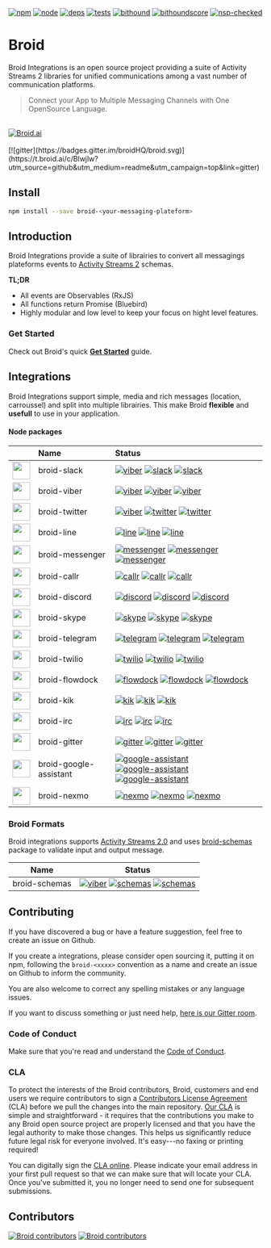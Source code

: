 [![npm][npm]][npm-url]
[![node][node]][node-url]
[![deps][deps]][deps-url]
[![tests][tests]][tests-url]
[![bithound][bithound]][bithound-url]
[![bithoundscore][bithoundscore]][bithoundscore-url]
[![nsp-checked][nsp-checked]][nsp-checked-url]

# Broid

Broid Integrations is an open source project providing a suite of Activity Streams 2 libraries for unified communications among a vast number of communication platforms.

> Connect your App to Multiple Messaging Channels with  One OpenSource Language.

<br>
<a href="https://github.com/broidHQ/integrations">
<img alt="Broid.ai" src="https://t.broid.ai/i/b-github-cover?utm_source=github&utm_medium=readme&utm_campaign=cover#a">
</a>
<br>
<br>
[![gitter](https://badges.gitter.im/broidHQ/broid.svg)](https://t.broid.ai/c/Blwjlw?utm_source=github&utm_medium=readme&utm_campaign=top&link=gitter)


## Install

```bash
npm install --save broid-<your-messaging-plateform>
```

## Introduction

Broid Integrations provide a suite of librairies to convert all messagings plateforms events to [Activity Streams 2](https://t.broid.ai/c/LSB12U?utm_source=github&utm_medium=readme&utm_campaign=introduction&link=as2) schemas.

**TL;DR**

* All events are Observables (RxJS)
* All functions return Promise (Bluebird)
* Highly modular and low level to keep your focus on hight level features.

### Get Started

Check out Broid's quick [**Get Started**](https://t.broid.ai/c/MRAxh0?utm_source=github&utm_medium=readme&utm_campaign=get-started) guide.

<a name="integrations"></a>
## Integrations

Broid Integrations support simple, media and rich messages (location, carroussel) and split into multiple librairies.
This make Broid **flexible** and **usefull** to use in your application.

#### Node packages

||Name|Status|
|:--|:--|:----|
|<a href="https://github.com/broidHQ/integrations/tree/master/integrations/broid-slack"><img width="35" src="https://t.broid.ai/i/s-slack-color?utm_source=github&utm_medium=readme&utm_campaign=integrations"></a>| broid-slack |[![viber][slack-npm]][slack-url] [![slack][slack-dm]][slack-dm-url] [![slack][integration-doc]][slack-url]|
|<a href="https://github.com/broidHQ/integrations/tree/master/integrations/broid-viber"><img width="35" src="https://t.broid.ai/i/p-viber-color?utm_source=github&utm_medium=readme&utm_campaign=integrations"></a>| broid-viber |[![viber][viber-npm]][viber-url] [![viber][viber-dm]][viber-dm-url] [![viber][integration-doc]][viber-url]|
|<a href="https://github.com/broidHQ/integrations/tree/master/integrations/broid-twitter"><img width="35" src="https://t.broid.ai/i/s-twitter-color?utm_source=github&utm_medium=readme&utm_campaign=integrations"></a>| broid-twitter |[![viber][twitter-npm]][twitter-url] [![twitter][twitter-dm]][twitter-dm-url] [![twitter][integration-doc]][twitter-url]|
|<a href="https://github.com/broidHQ/integrations/tree/master/integrations/broid-line"><img width="35" src="https://t.broid.ai/i/p-line-color?utm_source=github&utm_medium=readme&utm_campaign=integrations"></a>| broid-line |[![line][line-npm]][line-url] [![line][line-dm]][line-dm-url] [![line][integration-doc]][line-url]|
|<a href="https://github.com/broidHQ/integrations/tree/master/integrations/broid-messenger"><img width="35" src="https://t.broid.ai/i/s-messenger-color?utm_source=github&utm_medium=readme&utm_campaign=integrations"></a>| broid-messenger |[![messenger][messenger-npm]][messenger-url] [![messenger][messenger-dm]][messenger-dm-url] [![messenger][integration-doc]][messenger-url]|
|<a href="https://github.com/broidHQ/integrations/tree/master/integrations/broid-callr"><img width="35" src="https://t.broid.ai/i/p-callr-color?utm_source=github&utm_medium=readme&utm_campaign=integrations"></a>| broid-callr |[![callr][callr-npm]][callr-url] [![callr][callr-dm]][callr-dm-url] [![callr][integration-doc]][callr-url]|
|<a href="https://github.com/broidHQ/integrations/tree/master/integrations/broid-discord"><img width="35" src="https://t.broid.ai/i/s-discord-color?utm_source=github&utm_medium=readme&utm_campaign=integrations"></a>| broid-discord |[![discord][discord-npm]][discord-url] [![discord][discord-dm]][discord-dm-url] [![discord][integration-doc]][discord-url]|
|<a href="https://github.com/broidHQ/integrations/tree/master/integrations/broid-skype"><img width="35" src="https://t.broid.ai/i/p-skype-color?utm_source=github&utm_medium=readme&utm_campaign=integrations"></a>| broid-skype |[![skype][skype-npm]][skype-url] [![skype][skype-dm]][skype-dm-url] [![skype][integration-doc]][skype-url]|
|<a href="https://github.com/broidHQ/integrations/tree/master/integrations/broid-telegram"><img width="35" src="https://t.broid.ai/i/s-telegram-color?utm_source=github&utm_medium=readme&utm_campaign=integrations"></a>| broid-telegram |[![telegram][telegram-npm]][telegram-url] [![telegram][telegram-dm]][telegram-dm-url] [![telegram][integration-doc]][telegram-url]|
|<a href="https://github.com/broidHQ/integrations/tree/master/integrations/broid-twilio"><img width="35" src="https://t.broid.ai/i/p-twilio-color?utm_source=github&utm_medium=readme&utm_campaign=integrations"></a>| broid-twilio |[![twilio][twilio-npm]][twilio-url] [![twilio][twilio-dm]][twilio-dm-url] [![twilio][integration-doc]][twilio-url]|
|<a href="https://github.com/broidHQ/integrations/tree/master/integrations/broid-flowdock"><img width="35" src="https://t.broid.ai/i/s-flowdock-color?utm_source=github&utm_medium=readme&utm_campaign=integrations"></a>| broid-flowdock |[![flowdock][flowdock-npm]][flowdock-url] [![flowdock][flowdock-dm]][flowdock-dm-url] [![flowdock][integration-doc]][flowdock-url]|
|<a href="https://github.com/broidHQ/integrations/tree/master/integrations/broid-kik"><img width="35" src="https://t.broid.ai/i/p-kik-color?utm_source=github&utm_medium=readme&utm_campaign=integrations"></a>| broid-kik |[![kik][kik-npm]][kik-url] [![kik][kik-dm]][kik-dm-url] [![kik][integration-doc]][kik-url]|
|<a href="https://github.com/broidHQ/integrations/tree/master/integrations/broid-irc"><img width="35" src="https://t.broid.ai/i/p-irc-color?utm_source=github&utm_medium=readme&utm_campaign=integrations"></a>| broid-irc |[![irc][irc-npm]][irc-url] [![irc][irc-dm]][irc-dm-url] [![irc][integration-doc]][irc-url]|
|<a href="https://github.com/broidHQ/integrations/tree/master/integrations/broid-gitter"><img width="35" src="https://t.broid.ai/i/p-gitter-color?utm_source=github&utm_medium=readme&utm_campaign=integrations"></a>| broid-gitter |[![gitter][gitter-npm]][gitter-url] [![gitter][gitter-dm]][gitter-dm-url] [![gitter][integration-doc]][gitter-url]|
|<a href="https://github.com/broidHQ/integrations/tree/master/integrations/broid-google-assistant"><img width="35" src="https://t.broid.ai/i/p-google-assistant-color?utm_source=github&utm_medium=readme&utm_campaign=integrations"></a>| broid-google-assistant |[![google-assistant][google-assistant-npm]][google-assistant-url] [![google-assistant][google-assistant-dm]][google-assistant-dm-url] [![google-assistant][integration-doc]][google-assistant-url]|
|<a href="https://github.com/broidHQ/integrations/tree/master/integrations/broid-nexmo"><img width="35" src="https://t.broid.ai/i/p-nexmo-color?utm_source=github&utm_medium=readme&utm_campaign=integrations"></a>| broid-nexmo |[![nexmo][nexmo-npm]][nexmo-url] [![nexmo][nexmo-dm]][nexmo-dm-url] [![nexmo][integration-doc]][nexmo-url]|

[integration-doc]: https://img.shields.io/badge/docs--green.svg?style=flat

[slack-url]: https://github.com/broidHQ/integrations/tree/master/integrations/broid-slack
[slack-dm]: https://david-dm.org/broidhq/integrations.svg?path=integrations/broid-slack
[slack-dm-url]: https://david-dm.org/broidhq/integrations?path=integrations/broid-slack
[slack-npm]: https://img.shields.io/npm/v/broid-slack.svg

[twitter-url]: https://github.com/broidHQ/integrations/tree/master/integrations/broid-twitter
[twitter-dm]: https://david-dm.org/broidhq/integrations.svg?path=integrations/broid-twitter
[twitter-dm-url]: https://david-dm.org/broidhq/integrations?path=integrations/broid-twitter
[twitter-npm]: https://img.shields.io/npm/v/broid-twitter.svg

[viber-url]: https://github.com/broidHQ/integrations/tree/master/integrations/broid-viber
[viber-dm]: https://david-dm.org/broidhq/integrations.svg?path=integrations/broid-viber
[viber-dm-url]: https://david-dm.org/broidhq/integrations?path=integrations/broid-viber
[viber-npm]: https://img.shields.io/npm/v/broid-viber.svg

[line-url]: https://github.com/broidHQ/integrations/tree/master/integrations/broid-line
[line-dm]: https://david-dm.org/broidhq/integrations.svg?path=integrations/broid-line
[line-dm-url]: https://david-dm.org/broidhq/integrations?path=integrations/broid-line
[line-npm]: https://img.shields.io/npm/v/broid-line.svg

[callr-url]: https://github.com/broidHQ/integrations/tree/master/integrations/broid-callr
[callr-dm]: https://david-dm.org/broidhq/integrations.svg?path=integrations/broid-callr
[callr-dm-url]: https://david-dm.org/broidhq/integrations?path=integrations/broid-callr
[callr-npm]: https://img.shields.io/npm/v/broid-callr.svg

[twilio-url]: https://github.com/broidHQ/integrations/tree/master/integrations/broid-twilio
[twilio-dm]: https://david-dm.org/broidhq/integrations.svg?path=integrations/broid-twilio
[twilio-dm-url]: https://david-dm.org/broidhq/integrations?path=integrations/broid-twilio
[twilio-npm]: https://img.shields.io/npm/v/broid-twilio.svg

[skype-url]: https://github.com/broidHQ/integrations/tree/master/integrations/broid-skype
[skype-dm]: https://david-dm.org/broidhq/integrations.svg?path=integrations/broid-skype
[skype-dm-url]: https://david-dm.org/broidhq/integrations?path=integrations/broid-skype
[skype-npm]: https://img.shields.io/npm/v/broid-skype.svg

[discord-url]: https://github.com/broidHQ/integrations/tree/master/integrations/broid-discord
[discord-dm]: https://david-dm.org/broidhq/integrations.svg?path=integrations/broid-discord
[discord-dm-url]: https://david-dm.org/broidhq/integrations?path=integrations/broid-discord
[discord-npm]: https://img.shields.io/npm/v/broid-discord.svg

[messenger-url]: https://github.com/broidHQ/integrations/tree/master/integrations/broid-messenger
[messenger-dm]: https://david-dm.org/broidhq/integrations.svg?path=integrations/broid-messenger
[messenger-dm-url]: https://david-dm.org/broidhq/integrations?path=integrations/broid-messenger
[messenger-npm]: https://img.shields.io/npm/v/broid-messenger.svg

[telegram-url]: https://github.com/broidHQ/integrations/tree/master/integrations/broid-telegram
[telegram-dm]: https://david-dm.org/broidhq/integrations.svg?path=integrations/broid-telegram
[telegram-dm-url]: https://david-dm.org/broidhq/integrations?path=integrations/broid-telegram
[telegram-npm]: https://img.shields.io/npm/v/broid-telegram.svg

[kik-url]: https://github.com/broidHQ/integrations/tree/master/integrations/broid-kik
[kik-dm]: https://david-dm.org/broidhq/integrations.svg?path=integrations/broid-kik
[kik-dm-url]: https://david-dm.org/broidhq/integrations?path=integrations/broid-kik
[kik-npm]: https://img.shields.io/npm/v/broid-kik.svg

[flowdock-url]: https://github.com/broidHQ/integrations/tree/master/integrations/broid-flowdock
[flowdock-dm]: https://david-dm.org/broidhq/integrations.svg?path=integrations/broid-flowdock
[flowdock-dm-url]: https://david-dm.org/broidhq/integrations?path=integrations/broid-flowdock
[flowdock-npm]: https://img.shields.io/npm/v/broid-flowdock.svg

[irc-url]: https://github.com/broidHQ/integrations/tree/master/integrations/broid-irc
[irc-dm]: https://david-dm.org/broidhq/integrations.svg?path=integrations/broid-irc
[irc-dm-url]: https://david-dm.org/broidhq/integrations?path=integrations/broid-irc
[irc-npm]: https://img.shields.io/npm/v/broid-irc.svg

[google-assistant-url]: https://github.com/broidHQ/integrations/tree/master/integrations/broid-google-assistant
[google-assistant-dm]: https://david-dm.org/broidhq/integrations.svg?path=integrations/broid-google-assistant
[google-assistant-dm-url]: https://david-dm.org/broidhq/integrations?path=integrations/broid-google-assistant
[google-assistant-npm]: https://img.shields.io/npm/v/broid-google-assistant.svg

[gitter-url]: https://github.com/broidHQ/integrations/tree/master/integrations/broid-gitter
[gitter-dm]: https://david-dm.org/broidhq/integrations.svg?path=integrations/broid-gitter
[gitter-dm-url]: https://david-dm.org/broidhq/integrations?path=integrations/broid-gitter
[gitter-npm]: https://img.shields.io/npm/v/broid-gitter.svg

[nexmo-url]: https://github.com/broidHQ/integrations/tree/master/integrations/broid-nexmo
[nexmo-dm]: https://david-dm.org/broidhq/integrations.svg?path=integrations/broid-nexmo
[nexmo-dm-url]: https://david-dm.org/broidhq/integrations?path=integrations/broid-nexmo
[nexmo-npm]: https://img.shields.io/npm/v/broid-nexmo.svg

### Broid Formats

Broid integrations supports [Activity Streams 2.0](https://t.broid.ai/c/LSB12U?utm_source=github&utm_medium=readme&utm_campaign=formats&link=as2) and uses [broid-schemas](https://t.broid.ai/c/gepuZo?utm_source=github&utm_medium=readme&utm_campaign=formats&link=github-broid-schemas) package to validate input and output message.

|Name|Status|
|:--:|:----:|
|broid-schemas |[![viber][schemas-npm]][schemas-url] [![schemas][schemas-dm]][schemas-dm-url] [![schemas][integration-doc]][schemas-url]|


[schemas-url]: https://github.com/broidHQ/integrations/tree/master/integrations/broid-schemas
[schemas-dm]: https://david-dm.org/broidhq/integrations.svg?path=integrations/broid-schemas
[schemas-dm-url]: https://david-dm.org/broidhq/integrations?path=integrations/broid-schemas
[schemas-npm]: https://img.shields.io/npm/v/broid-schemas.svg


## Contributing

If you have discovered a bug or have a feature suggestion, feel free to create an issue on Github.

If you create a integrations, please consider open sourcing it, putting it
on npm, following the `broid-<xxxx>` convention as a name and create an issue on Github to inform the community.

You are also welcome to correct any spelling mistakes or any language issues.

If you want to discuss something or just need help, [here is our Gitter room](https://t.broid.ai/c/Blwjlw?utm_source=github&utm_medium=readme&utm_campaign=contributing&link=gitter).

### Code of Conduct

Make sure that you're read and understand the [Code of Conduct](http://contributor-covenant.org/version/1/2/0/).

### CLA


To protect the interests of the Broid contributors, Broid, customers and end users we require contributors to sign a [Contributors License Agreement](https://cla-assistant.io/broidhq/integrations) (CLA) before we pull the changes into the main repository. [Our CLA](https://cla-assistant.io/broidhq/integrations) is simple and straightforward - it requires that the contributions you make to any Broid open source project are properly licensed and that you have the legal authority to make those changes. This helps us significantly reduce future legal risk for everyone involved. It's easy---no faxing or printing required!

You can digitally sign the [CLA online](https://cla-assistant.io/broidhq/integrations). Please indicate your email address in your first pull request so that we can make sure that will locate your CLA. Once you've submitted it, you no longer need to send one for subsequent submissions.


## Contributors

[![Broid contributors](https://img.shields.io/badge/Broid%20contributors%20-broidy-%23FF0000.svg?style=flat)](https://github.com/broidy)
[![Broid contributors](https://img.shields.io/badge/Broid%20contributors%20-killix-%23FF0000.svg?style=flat)](https://github.com/killix)



[npm]: https://img.shields.io/badge/npm-broid-green.svg?style=flat
[npm-url]: https://www.npmjs.com/~broid

[node]: https://img.shields.io/node/v/broid-slack.svg
[node-url]: https://nodejs.org

[deps]: https://img.shields.io/badge/dependencies-checked-green.svg?style=flat
[deps-url]: #integrations

[tests]: https://img.shields.io/travis/broidHQ/integrations/master.svg
[tests-url]: https://travis-ci.org/broidHQ/integrations

[bithound]: https://img.shields.io/bithound/code/github/broidHQ/integrations.svg
[bithound-url]: https://www.bithound.io/github/broidHQ/integrations

[bithoundscore]: https://www.bithound.io/github/broidHQ/integrations/badges/score.svg
[bithoundscore-url]: https://www.bithound.io/github/broidHQ/integrations

[nsp-checked]: https://img.shields.io/badge/nsp-checked-green.svg?style=flat
[nsp-checked-url]: https://nodesecurity.io
